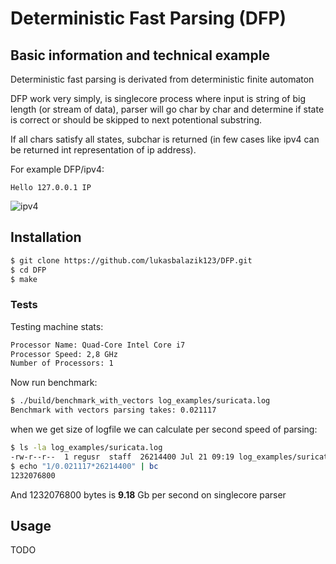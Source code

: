 # Deterministic Fast Parsing (DFP)

## Basic information and technical example

Deterministic fast parsing is derivated from deterministic finite automaton 

DFP work very simply, is singlecore process where input is string of big length (or stream of data), parser will go char by char and determine if state is correct or should be skipped to next potentional substring.

If all chars satisfy all states, subchar is returned (in few cases like ipv4 can be returned int representation of ip address).

For example DFP/ipv4:

```Hello 127.0.0.1 IP```

![ipv4](./doc/ipv4.png)

## Installation

```bash
$ git clone https://github.com/lukasbalazik123/DFP.git
$ cd DFP
$ make
```

### Tests

Testing machine stats:

```bash
Processor Name: Quad-Core Intel Core i7
Processor Speed: 2,8 GHz
Number of Processors: 1
```
Now run benchmark:

```bash
$ ./build/benchmark_with_vectors log_examples/suricata.log
Benchmark with vectors parsing takes: 0.021117
```

when we get size of logfile we can calculate per second speed of parsing:

```bash
$ ls -la log_examples/suricata.log
-rw-r--r--  1 regusr  staff  26214400 Jul 21 09:19 log_examples/suricata.log
$ echo "1/0.021117*26214400" | bc
1232076800
```

And 1232076800 bytes is **9.18** Gb per second on singlecore parser

## Usage

TODO

